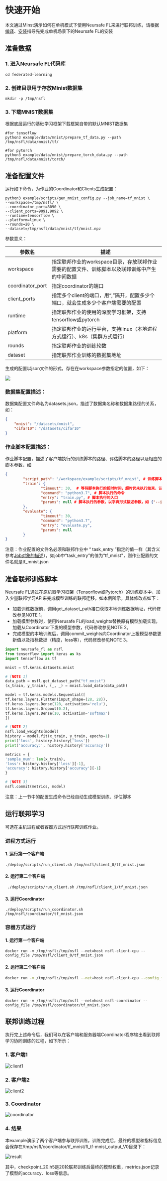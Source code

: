 # 快速开始

本文通过Minst演示如何在单机模式下使用Neursafe FL来进行联邦训练，请根据[编译](build_zh.md)、[安装](install_zh.md)指导先完成单机场景下的Neursafe FL的安装



## 准备数据

### 1. 进入Neursafe FL代码库

```shell
cd federated-learning
```



### 2. 创建目录用于存放Minist数据集

```shell
mkdir -p /tmp/nsfl
```



### 3. 下载MNIST数据集

根据底层运行的基础学习框架下载框架自带的默认MNIST数据集

```shell
#for tensoflow
python3 example/data/mnist/prepare_tf_data.py --path /tmp/nsfl/data/mnist/tf/

#for pytorch
python3 example/data/mnist/prepare_torch_data.py --path /tmp/nsfl/data/mnist/torch/
```



## 准备配置文件

运行如下命令，为作业的Coordinator和Clients生成配置：

```shell
python3 example/scripts/gen_mnist_config.py --job_name=tf_mnist \
--workspace=/tmp/nsfl/ \
--coordinator_port=8090 \
--client_ports=9091,9092 \
--runtime=tensorflow \
--platform=linux \
--rounds=20 \
--dataset=/tmp/nsfl/data/mnist/tf/mnist.npz
```

参数意义：

| 参数名           | 描述                                                         |
| ---------------- | ------------------------------------------------------------ |
| workspace        | 指定联邦作业的workspace目录，存放联邦作业需要的配置文件、训练脚本以及联邦训练中产生的中间数据 |
| coordinator_port | 指定coordinator的端口                                        |
| client_ports     | 指定多个client的端口，用“,”隔开，配置多少个端口，就会生成多少个客户端需要的配置 |
| runtime          | 指定联邦作业的使用的深度学习框架，支持tensorflow或pytorch    |
| platform         | 指定联邦作业的运行平台，支持linux（本地进程方式运行）、k8s（集群方式运行） |
| rounds           | 指定联邦作业的训练轮数                                       |
| dataset          | 指定联邦作业训练的数据集地址                                 |

生成的配置以json文件的形式，存在在workspace参数指定的位置，如下：

 ![](images/example-mnist-dir.png)



### 数据集配置描述：

数据集配置文件命名为datasets.json，描述了数据集名称和数据集路径的关系，如：

```json
{
    "mnist": "/datasets/mnist",
    "cifar10": "/datasets/cifar10"
}
```



### 作业脚本配置描述：

作业脚本配置，描述了客户端执行的训练脚本的路径、评估脚本的路径以及相应的脚本参数，如

```json
{
        "script_path": "/workspace/example/scripts/tf_mnist", # 训练脚本、评估脚本的存储路径
        "train": {
                "timeout": 30,  # 等待脚本执行的超时时间，超时仍未执行结束，认为运行失败
                "command": "python3.7", # 脚本执行的命令
                "entry": "train.py", # 脚本执行的入口
                "params": null # 脚本执行的参数，以字典形式描述参数，如 {"--index_range": "0,5000"}
        },
        "evaluate": {
                "timeout": 30,
                "command": "python3.7",
                "entry": "evaluate.py",
                "params": null
        }
}
```

注意：作业配置的文件名必须和联邦作业中 “ task_entry ”指定的值一样（其含义参考[Job对象的描述](apsi.md)），如job中“task_entry”的值为“tf_mnist"，则作业配置的文件名就是tf_mnist.json



## 准备联邦训练脚本

Neursafe FL通过在原机器学习框架（Tensorflow或Pytorch）的训练脚本中，加入少量联邦学习API来完成模型训练的联邦迁移，如本例所示，具体修改点如下：

- 加载训练数据前，调用get_dataset_path接口获取本地训练数据地址，代码修改参见NOTE 1。
- 加载模型参数时，使用Nerusafe FL的load_weights替换原有模型加载实现，加载从Coordinator下发的模型参数，代码修改参见NOTE 2。
- 完成模型的本地训练后，调用commit_weights向Coordinator上报模型参数更新值以及指标数据（精度，loss等），代码修改参见NOTE 3。

```Python
import neursafe_fl as nsfl
from tensorflow import keras as ks
import tensorflow as tf

mnist = tf.keras.datasets.mnist

# [NOTE 1]
data_path = nsfl.get_dataset_path("tf_mnist")
(x_train, y_train), (_, _) = mnist.load_data(data_path)

model = tf.keras.models.Sequential([
tf.keras.layers.Flatten(input_shape=(28, 28)),
tf.keras.layers.Dense(128, activation='relu'),
tf.keras.layers.Dropout(0.2),
tf.keras.layers.Dense(10, activation='softmax')
])

# [NOTE 2]
nsfl.load_weights(model)
history = model.fit(x_train, y_train, epochs=1)
print('loss', history.history['loss'])
print('accuracy:', history.history['accuracy'])

metrics = {
'sample_num': len(x_train),
'loss': history.history['loss'][-1],
'accuracy': history.history['accuracy'][-1]
}

# [NOTE 3]
nsfl.commit(metrics, model)
```

注意：上一节中的配置生成命令已经自动生成模型训练、评估脚本



## 运行联邦学习

可选在主机进程或者容器方式运行联邦训练作业。

### 进程方式运行

#### 1. 运行第一个客户端

```shell
./deploy/scripts/run_client.sh /tmp/nsfl/client_0/tf_mnist.json
```

#### 2. 运行第二个客户端

```
 ./deploy/scripts/run_client.sh /tmp/nsfl/client_1/tf_mnist.json
```

#### 3. 运行Coordinator

```
./deploy/scripts/run_coordinator.sh /tmp/nsfl/coordinator/tf_mnist.json
```



### 容器方式运行

#### 1. 运行第一个客户端

```shell
docker run -v /tmp/nsfl:/tmp/nsfl --net=host nsfl-client-cpu --config_file /tmp/nsfl/client_0/tf_mnist.json
```

#### 2. 运行第二个客户端

```sh
docker run -v /tmp/nsfl:/tmp/nsfl --net=host nsfl-client-cpu --config_file /tmp/nsfl/client_1/tf_mnist.json
```

#### 3. 运行Coordinator

```shell
docker run -v /tmp/nsfl:/tmp/nsfl --net=host nsfl-coordinator --config_file /tmp/nsfl/coordinator/tf_mnist.json
```



## 联邦训练过程

执行完上述命令后，我们可以在客户端和服务器端Coordinator程序输出看到联邦学习协同训练的过程，如下所示：

### 1. 客户端1

![client1](images/example-mnist-client1-process.png)



### 2. 客户端2

![client2](images/example-mnist-client2-process.png)



### 3. Coordinator

![coordinator](images/example-mnist-coordinator-process.png)



### 4. 结果

本example演示了两个客户端参与联邦训练，训练完成后，最终的模型和指标信息会保存在/tmp/nsfl/coordinator/tf_mnist/fl_tf-mnist_output_V0目录下：

 ![result](images/example-mnist-result.png)

其中，checkpoint_20.h5是20轮联邦训练后最终的模型权重，metrics.json记录了模型的accuracy、loss等信息。
